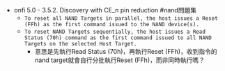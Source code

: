 - onfi 5.0 - 3.5.2. Discovery with CE_n pin reduction #nand問題集
	- `To reset all NAND Targets in parallel, the host issues a Reset (FFh) as the first command issued to the NAND device(s).`
	- `To reset NAND Targets sequentially, the host issues a Read Status (70h) command as the first command issued to all NAND Targets on the selected Host Target.`
		- 意思是先執行Read Status (70h)，再執行Reset (FFh)，收到指令的nand target就會自行分批執行Reset (FFh)，而非同時執行嗎？